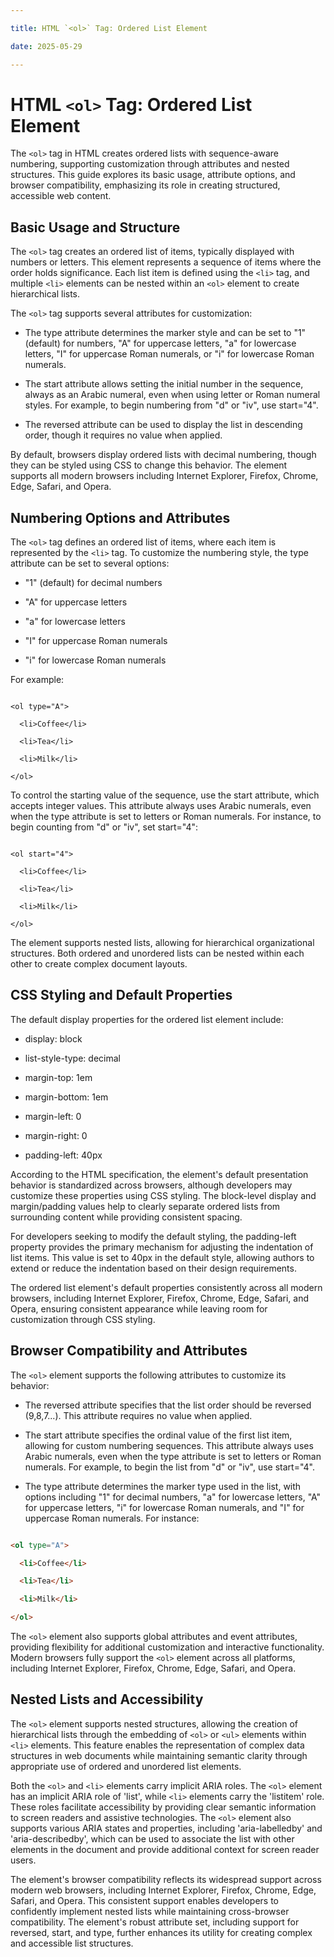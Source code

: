```yaml
---

title: HTML `<ol>` Tag: Ordered List Element

date: 2025-05-29

---
```



# HTML `<ol>` Tag: Ordered List Element

The `<ol>` tag in HTML creates ordered lists with sequence-aware numbering, supporting customization through attributes and nested structures. This guide explores its basic usage, attribute options, and browser compatibility, emphasizing its role in creating structured, accessible web content.


## Basic Usage and Structure

The `<ol>` tag creates an ordered list of items, typically displayed with numbers or letters. This element represents a sequence of items where the order holds significance. Each list item is defined using the `<li>` tag, and multiple `<li>` elements can be nested within an `<ol>` element to create hierarchical lists.

The `<ol>` tag supports several attributes for customization:

- The type attribute determines the marker style and can be set to "1" (default) for numbers, "A" for uppercase letters, "a" for lowercase letters, "I" for uppercase Roman numerals, or "i" for lowercase Roman numerals.

- The start attribute allows setting the initial number in the sequence, always as an Arabic numeral, even when using letter or Roman numeral styles. For example, to begin numbering from "d" or "iv", use start="4".

- The reversed attribute can be used to display the list in descending order, though it requires no value when applied.

By default, browsers display ordered lists with decimal numbering, though they can be styled using CSS to change this behavior. The element supports all modern browsers including Internet Explorer, Firefox, Chrome, Edge, Safari, and Opera.


## Numbering Options and Attributes

The `<ol>` tag defines an ordered list of items, where each item is represented by the `<li>` tag. To customize the numbering style, the type attribute can be set to several options:

- "1" (default) for decimal numbers

- "A" for uppercase letters

- "a" for lowercase letters

- "I" for uppercase Roman numerals

- "i" for lowercase Roman numerals

For example:

```

<ol type="A">

  <li>Coffee</li>

  <li>Tea</li>

  <li>Milk</li>

</ol>

```

To control the starting value of the sequence, use the start attribute, which accepts integer values. This attribute always uses Arabic numerals, even when the type attribute is set to letters or Roman numerals. For instance, to begin counting from "d" or "iv", set start="4":

```

<ol start="4">

  <li>Coffee</li>

  <li>Tea</li>

  <li>Milk</li>

</ol>

```

The element supports nested lists, allowing for hierarchical organizational structures. Both ordered and unordered lists can be nested within each other to create complex document layouts.


## CSS Styling and Default Properties

The default display properties for the ordered list element include:

- display: block

- list-style-type: decimal

- margin-top: 1em

- margin-bottom: 1em

- margin-left: 0

- margin-right: 0

- padding-left: 40px

According to the HTML specification, the element's default presentation behavior is standardized across browsers, although developers may customize these properties using CSS styling. The block-level display and margin/padding values help to clearly separate ordered lists from surrounding content while providing consistent spacing.

For developers seeking to modify the default styling, the padding-left property provides the primary mechanism for adjusting the indentation of list items. This value is set to 40px in the default style, allowing authors to extend or reduce the indentation based on their design requirements.

The ordered list element's default properties consistently across all modern browsers, including Internet Explorer, Firefox, Chrome, Edge, Safari, and Opera, ensuring consistent appearance while leaving room for customization through CSS styling.


## Browser Compatibility and Attributes

The `<ol>` element supports the following attributes to customize its behavior:

- The reversed attribute specifies that the list order should be reversed (9,8,7...). This attribute requires no value when applied.

- The start attribute specifies the ordinal value of the first list item, allowing for custom numbering sequences. This attribute always uses Arabic numerals, even when the type attribute is set to letters or Roman numerals. For example, to begin the list from "d" or "iv", use start="4".

- The type attribute determines the marker type used in the list, with options including "1" for decimal numbers, "a" for lowercase letters, "A" for uppercase letters, "i" for lowercase Roman numerals, and "I" for uppercase Roman numerals. For instance:

```html

<ol type="A">

  <li>Coffee</li>

  <li>Tea</li>

  <li>Milk</li>

</ol>

```

The `<ol>` element also supports global attributes and event attributes, providing flexibility for additional customization and interactive functionality. Modern browsers fully support the `<ol>` element across all platforms, including Internet Explorer, Firefox, Chrome, Edge, Safari, and Opera.


## Nested Lists and Accessibility

The `<ol>` element supports nested structures, allowing the creation of hierarchical lists through the embedding of `<ol>` or `<ul>` elements within `<li>` elements. This feature enables the representation of complex data structures in web documents while maintaining semantic clarity through appropriate use of ordered and unordered list elements.

Both the `<ol>` and `<li>` elements carry implicit ARIA roles. The `<ol>` element has an implicit ARIA role of 'list', while `<li>` elements carry the 'listitem' role. These roles facilitate accessibility by providing clear semantic information to screen readers and assistive technologies. The `<ol>` element also supports various ARIA states and properties, including 'aria-labelledby' and 'aria-describedby', which can be used to associate the list with other elements in the document and provide additional context for screen reader users.

The element's browser compatibility reflects its widespread support across modern web browsers, including Internet Explorer, Firefox, Chrome, Edge, Safari, and Opera. This consistent support enables developers to confidently implement nested lists while maintaining cross-browser compatibility. The element's robust attribute set, including support for reversed, start, and type, further enhances its utility for creating complex and accessible list structures.

